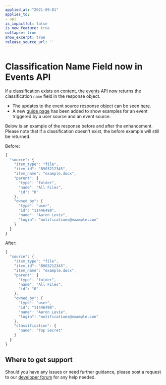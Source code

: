 ```yaml
---
applied_at: "2021-09-01"
applies_to: 
- api
is_impactful: false
is_new_feature: true
collapse: true
show_excerpt: true
release_source_url: ''
---
```


# Classification Name Field now in Events API

If a classification exists on content, the [events][events] API now
returns the classification `name` field in the response object.

<!-- more -->

* The updates to the event source response object can be
seen [here][event-source].
* A new [guide page][event-triggers] has been added to show examples for an
event triggered by a user source and an event source.

Below is an example of the response before and after the enhancement. Please
note that if a classification doesn't exist, the before example will still
be returned.

Before:

```js
{
  "source": {
    "item_type": "file",
    "item_id": "8903212345",
    "item_name": "example.docx",
    "parent": {
      "type": "folder",
      "name": "All Files",
      "id": "0"
    },
    "owned_by": {
      "type": "user",
      "id": "11446498",
      "name": "Aaron Levie",
      "login": "notifications@example.com"
    }
  }
}
```

After: 

```js
{
  "source": {
    "item_type": "file",
    "item_id": "8903212345",
    "item_name": "example.docx",
    "parent": {
      "type": "folder",
      "name": "All Files",
      "id": "0"
    },
    "owned_by": {
      "type": "user",
      "id": "11446498",
      "name": "Aaron Levie",
      "login": "notifications@example.com"
    },
    "classification": {
      "name": "Top Secret"
    }
  }
}
```

## Where to get support

Should you have any issues or need further guidance, please post a request to
our [developer forum][forum] for any help needed.

[forum]: https://support.box.com/hc/en-us/community/topics/360001932973-Platform-and-Developer-Forum
[events]: e://get-events/
[event-source]: e://resources/event-source/
[event-triggers]: g://events/event-triggers/